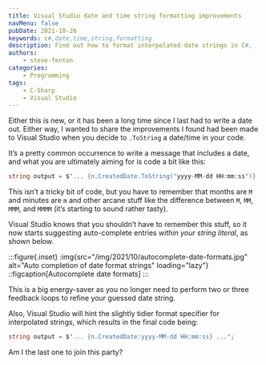 ```yaml
---
title: Visual Studio date and time string formatting improvements
navMenu: false
pubDate: 2021-10-26
keywords: c#,date,time,string,formatting
description: Find out how to format interpolated date strings in C#,
authors:
    - steve-fenton
categories:
    - Programming
tags:
    - C-Sharp
    - Visual Studio
---
```


Either this is new, or it has been a long time since I last had to write a date out. Either way, I wanted to share the improvements I found had been made to Visual Studio when you decide to `.ToString` a date/time in your code.

It’s a pretty common occurrence to write a message that includes a date, and what you are ultimately aiming for is code a bit like this:

```csharp
string output = $"... {n.CreatedDate.ToString("yyyy-MM-dd HH:mm:ss")} ...";
```

This isn’t a tricky bit of code, but you have to remember that months are `M` and minutes are `m` and other arcane stuff like the difference between `M`, `MM`, `MMM`, and `MMMM` (it’s starting to sound rather tasty).

Visual Studio knows that you shouldn’t have to remember this stuff, so it now starts suggesting auto-complete entries *within your string literal*, as shown below.

:::figure{.inset}
:img{src="/img/2021/10/autocomplete-date-formats.jpg" alt="Auto completion of date format strings" loading="lazy"}
::figcaption[Autocomplete date formats]
:::

This is a big energy-saver as you no longer need to perform two or three feedback loops to refine your guessed date string.

Also, Visual Studio will hint the slightly tidier format specifier for interpolated strings, which results in the final code being:

```csharp
string output = $"... {n.CreatedDate:yyyy-MM-dd HH:mm:ss} ...";
```

Am I the last one to join this party?